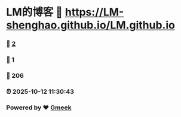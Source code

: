 # LM的博客 :link: https://LM-shenghao.github.io/LM.github.io 
### :page_facing_up: [2](https://LM-shenghao.github.io/LM.github.io/tag.html) 
### :speech_balloon: 1 
### :hibiscus: 206 
### :alarm_clock: 2025-10-12 11:30:43 
### Powered by :heart: [Gmeek](https://github.com/Meekdai/Gmeek)
